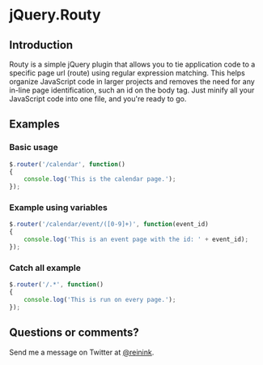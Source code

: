 jQuery.Routy
============

## Introduction

Routy is a simple jQuery plugin that allows you to tie application code to a specific page url (route) using regular expression matching. This helps organize JavaScript code in larger projects and removes the need for any in-line page identification, such an id on the body tag. Just minify all your JavaScript code into one file, and you're ready to go.

## Examples

### Basic usage

```js
$.router('/calendar', function()
{
    console.log('This is the calendar page.');
});
```

### Example using variables

```js
$.router('/calendar/event/([0-9]+)', function(event_id)
{
    console.log('This is an event page with the id: ' + event_id);
});
```

### Catch all example

```js
$.router('/.*', function()
{
    console.log('This is run on every page.');
});
```

## Questions or comments?

Send me a message on Twitter at [@reinink](https://twitter.com/reinink).